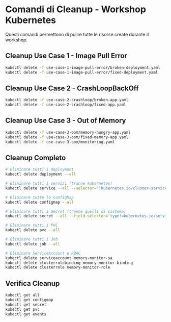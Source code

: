 # Comandi di Cleanup - Workshop Kubernetes

Questi comandi permettono di pulire tutte le risorse create durante il workshop.

## Cleanup Use Case 1 - Image Pull Error
```bash
kubectl delete -f use-case-1-image-pull-error/broken-deployment.yaml
kubectl delete -f use-case-1-image-pull-error/fixed-deployment.yaml
```

## Cleanup Use Case 2 - CrashLoopBackOff
```bash
kubectl delete -f use-case-2-crashloop/broken-app.yaml
kubectl delete -f use-case-2-crashloop/fixed-app.yaml
```

## Cleanup Use Case 3 - Out of Memory
```bash
kubectl delete -f use-case-3-oom/memory-hungry-app.yaml
kubectl delete -f use-case-3-oom/fixed-memory-app.yaml
kubectl delete -f use-case-3-oom/monitoring.yaml
```

## Cleanup Completo
```bash
# Eliminare tutti i deployment
kubectl delete deployment --all

# Eliminare tutti i servizi (tranne kubernetes)
kubectl delete service --all --selector='!kubernetes.io/cluster-service'

# Eliminare tutte le ConfigMap
kubectl delete configmap --all

# Eliminare tutti i Secret (tranne quelli di sistema)
kubectl delete secret --all --field-selector='type!=kubernetes.io/service-account-token'

# Eliminare tutti i PVC
kubectl delete pvc --all

# Eliminare tutti i Job
kubectl delete job --all

# Eliminare ServiceAccount e RBAC
kubectl delete serviceaccount memory-monitor-sa
kubectl delete clusterrolebinding memory-monitor-binding
kubectl delete clusterrole memory-monitor-role
```

## Verifica Cleanup
```bash
kubectl get all
kubectl get configmap
kubectl get secret
kubectl get pvc
kubectl get events
```
